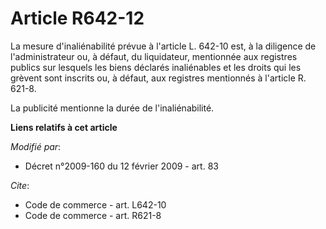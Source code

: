 # Article R642-12

La mesure d'inaliénabilité prévue à l'article L. 642-10 est, à la diligence de l'administrateur ou, à défaut, du liquidateur,
mentionnée aux registres publics sur lesquels les biens déclarés inaliénables et les droits qui les grèvent sont inscrits ou,
à défaut, aux registres mentionnés à l'article R. 621-8.

La publicité mentionne la durée de l'inaliénabilité.

**Liens relatifs à cet article**

_Modifié par_:

  - Décret n°2009-160 du 12 février 2009 - art. 83

_Cite_:

  - Code de commerce - art. L642-10
  - Code de commerce - art. R621-8
